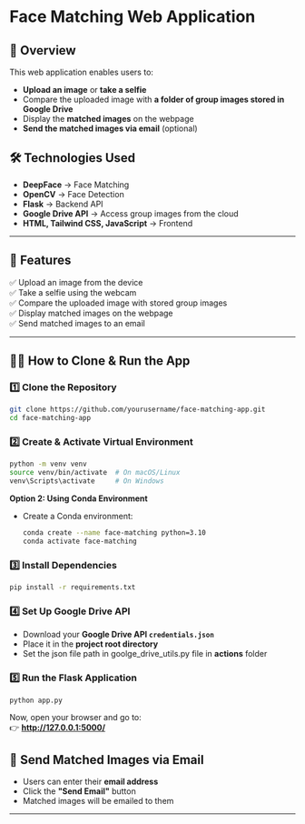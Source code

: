 # Face Matching Web Application  

## 📌 Overview  
This web application enables users to:
- **Upload an image** or **take a selfie**  
- Compare the uploaded image with **a folder of group images stored in Google Drive**  
- Display the **matched images** on the webpage  
- **Send the matched images via email** (optional)  

## 🛠 Technologies Used  
- **DeepFace** → Face Matching  
- **OpenCV** → Face Detection  
- **Flask** → Backend API  
- **Google Drive API** → Access group images from the cloud  
- **HTML, Tailwind CSS, JavaScript** → Frontend  

---

## 🚀 Features  
✅ Upload an image from the device  
✅ Take a selfie using the webcam  
✅ Compare the uploaded image with stored group images  
✅ Display matched images on the webpage  
✅ Send matched images to an email  

---

## 💂‍♂️ How to Clone & Run the App  

### **1️⃣ Clone the Repository**  
```sh
git clone https://github.com/yourusername/face-matching-app.git
cd face-matching-app
```

### **2️⃣ Create & Activate Virtual Environment**  
```sh
python -m venv venv
source venv/bin/activate  # On macOS/Linux
venv\Scripts\activate     # On Windows
```


**Option 2: Using Conda Environment**
   - Create a Conda environment:
     ```bash
     conda create --name face-matching python=3.10
     conda activate face-matching
     ```

### **3️⃣ Install Dependencies**  
```sh
pip install -r requirements.txt
```

### **4️⃣ Set Up Google Drive API**  
- Download your **Google Drive API `credentials.json`**  
- Place it in the **project root directory**  
- Set the json file path in goolge_drive_utils.py file in **actions** folder

### **5️⃣ Run the Flask Application**  
```sh
python app.py
```
Now, open your browser and go to:  
👉 **http://127.0.0.1:5000/**  


## 📩 Send Matched Images via Email  
- Users can enter their **email address**  
- Click the **"Send Email"** button  
- Matched images will be emailed to them  

---


